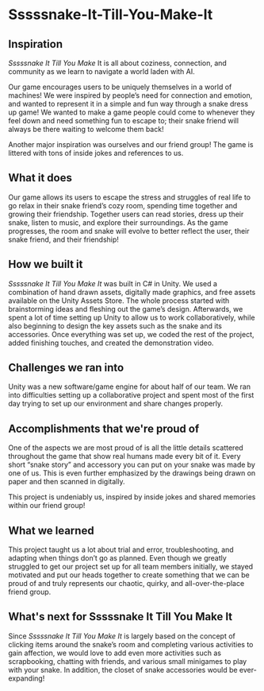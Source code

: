 # Sssssnake-It-Till-You-Make-It
## Inspiration
_Sssssnake It Till You Make_ It is all about coziness, connection, and community as we learn to navigate a world laden with AI. 

Our game encourages users to be uniquely themselves in a world of machines! We were inspired by people’s need for connection and emotion, and wanted to represent it in a simple and fun way through a snake dress up game! We wanted to make a game people could come to whenever they feel down and need something fun to escape to; their snake friend will always be there waiting to welcome them back!

Another major inspiration was ourselves and our friend group! The game is littered with tons of inside jokes and references to us.

## What it does
Our game allows its users to escape the stress and struggles of real life to go relax in their snake friend’s cozy room, spending time together and growing their friendship. Together users can read stories, dress up their snake, listen to music, and explore their surroundings. As the game progresses, the room and snake will evolve to better reflect the user, their snake friend, and their friendship!

## How we built it
_Sssssnake It Till You Make It_ was built in C# in Unity. We used a combination of hand drawn assets, digitally made graphics, and free assets available on the Unity Assets Store. The whole process started with brainstorming ideas and fleshing out the game’s design. Afterwards, we spent a lot of time setting up Unity to allow us to work collaboratively, while also beginning to design the key assets such as the snake and its accessories. Once everything was set up, we coded the rest of the project, added finishing touches, and created the demonstration video.

## Challenges we ran into
Unity was a new software/game engine for about half of our team. We ran into difficulties setting up a collaborative project and spent most of the first day trying to set up our environment and share changes properly. 

## Accomplishments that we're proud of
One of the aspects we are most proud of is all the little details scattered throughout the game that show real humans made every bit of it. Every short “snake story” and accessory you can put on your snake was made by one of us. This is even further emphasized by the drawings being drawn on paper and then scanned in digitally. 

This project is undeniably us, inspired by inside jokes and shared memories within our friend group! 

## What we learned
This project taught us a lot about trial and error, troubleshooting, and adapting when things don’t go as planned. Even though we greatly struggled to get our project set up for all team members initially, we stayed motivated and put our heads together to create something that we can be proud of and truly represents our chaotic, quirky, and all-over-the-place friend group.

## What's next for Sssssnake It Till You Make It
Since _Sssssnake It Till You Make It_ is largely based on the concept of clicking items around the snake’s room and completing various activities to gain affection, we would love to add even more activities such as scrapbooking, chatting with friends, and various small minigames to play with your snake. In addition, the closet of snake accessories would be ever-expanding!
